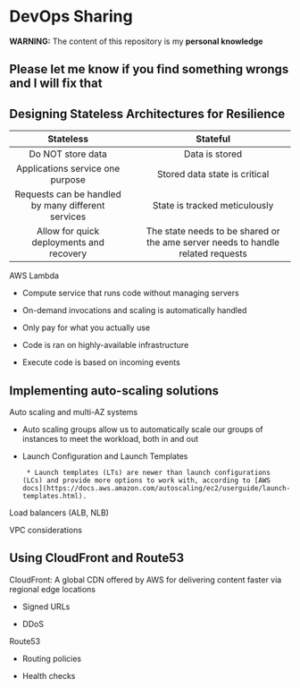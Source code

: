 # DevOps Sharing

**WARNING:** The content of this repository is my **personal knowledge**

Please let me know if you find something wrongs and I will fix that
---
## Designing Stateless Architectures for Resilience

| Stateless |     | Stateful |
| :---:   | :---: | :---: |
| Do NOT store data |    | Data is stored   |
| Applications service one purpose |    | Stored data state is critical   |
| Requests can be handled by many different services |    | State is tracked meticulously   |
| Allow for quick deployments and recovery |    | The state needs to be shared or the ame server needs to handle related requests   |

AWS Lambda

* Compute service that runs code without managing servers

* On-demand invocations and scaling is automatically handled

* Only pay for what you actually use

* Code is ran on highly-available infrastructure

* Execute code is based on incoming events

## Implementing auto-scaling solutions

Auto scaling and multi-AZ systems

* Auto scaling groups allow us to automatically scale our groups of instances to meet the workload, both in and out

* Launch Configuration and Launch Templates

       * Launch templates (LTs) are newer than launch configurations (LCs) and provide more options to work with, according to [AWS docs](https://docs.aws.amazon.com/autoscaling/ec2/userguide/launch-templates.html). 

Load balancers (ALB, NLB)

VPC considerations

## Using CloudFront and Route53

CloudFront: A global CDN offered by AWS for delivering content faster via regional edge locations

* Signed URLs

* DDoS

Route53

* Routing policies

* Health checks